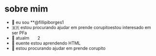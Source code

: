   # sobre mim 
- 👋 eu sou **@fillipiborges1       
- 🇧🇷 estou procurando ajudar em prende corupitoestou interesado em ser PFa          
- 🌱 atualm​       
2
- 👋 euente estou aprendendo HTML           
- 💞️ estou procurando ajudar em prende corupito            
